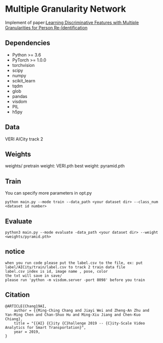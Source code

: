 # Multiple Granularity Network
Implement of paper:[Learning Discriminative Features with Multiple Granularities for Person Re-Identification](https://arxiv.org/abs/1804.01438v1)

## Dependencies

- Python >= 3.6
- PyTorch >= 1.0.0
- torchvision
- scipy
- numpy
- scikit_learn
- tqdm
- glob
- pandas
- visdom
- PIL
- h5py




## Data

VERI
AICity track 2


## Weights

weights/
	pretrain weight: VERI.pth
	best weight: pyramid.pth

## Train

You can specify more parameters in opt.py

```
python main.py --mode train --data_path <your dataset dir> --class_num <dataset id number>
```

## Evaluate

```
python3 main.py --mode evaluate -data_path <your dataset dir> --weight <weights/pyramid.pth> 
```

## notice

```
when you run code please put the label.csv to the file, ex: put label/AICity/train/label.csv to track 2 train data file
label.csv index is id, image name , pose, color
the txt will save in save/
please run 'python -m visdom.server -port 8098' before you train
```

## Citation

```text
@ARTICLE{Chang19AI,
    author = {{Ming-Ching Chang and Jiayi Wei and Zheng-An Zhu and Yan-Ming Chen and Chan-Shuo Hu and Ming-Xiu Jiang and Chen-Kuo Chiang},
    title = "{{AI} {C}ity {C}hallenge 2019 -- {C}ity-Scale Video Analytics for Smart Transportation}",
    year = 2019,
}
```
